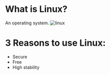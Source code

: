 # What is Linux?
An operating system.
![linux](https://bit.ly/3wL5mUA)
# 3 Reasons to use Linux:
* Secure
* Free
* High stability
